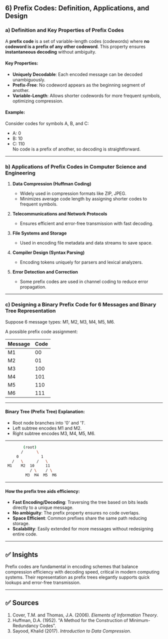 

## 6) Prefix Codes: Definition, Applications, and Design

### a) Definition and Key Properties of Prefix Codes

A **prefix code** is a set of variable-length codes (codewords) where **no codeword is a prefix of any other codeword**. This property ensures **instantaneous decoding** without ambiguity.

#### Key Properties:
- **Uniquely Decodable**: Each encoded message can be decoded unambiguously.
- **Prefix-Free**: No codeword appears as the beginning segment of another.
- **Variable-Length**: Allows shorter codewords for more frequent symbols, optimizing compression.

#### Example:
Consider codes for symbols A, B, and C:
- A: 0  
- B: 10  
- C: 110  
No code is a prefix of another, so decoding is straightforward.

---

### b) Applications of Prefix Codes in Computer Science and Engineering

1. **Data Compression (Huffman Coding)**  
   - Widely used in compression formats like ZIP, JPEG.
   - Minimizes average code length by assigning shorter codes to frequent symbols.

2. **Telecommunications and Network Protocols**  
   - Ensures efficient and error-free transmission with fast decoding.

3. **File Systems and Storage**  
   - Used in encoding file metadata and data streams to save space.

4. **Compiler Design (Syntax Parsing)**  
   - Encoding tokens uniquely for parsers and lexical analyzers.

5. **Error Detection and Correction**  
   - Some prefix codes are used in channel coding to reduce error propagation.

---

### c) Designing a Binary Prefix Code for 6 Messages and Binary Tree Representation

Suppose 6 message types: M1, M2, M3, M4, M5, M6.

A possible prefix code assignment:

| Message | Code  |
|---------|--------|
| M1      | 00     |
| M2      | 01     |
| M3      | 100    |
| M4      | 101    |
| M5      | 110    |
| M6      | 111    |

---

#### Binary Tree (Prefix Tree) Explanation:

- Root node branches into '0' and '1'.
- Left subtree encodes M1 and M2.
- Right subtree encodes M3, M4, M5, M6.

----
```bash
        (root)
       /      \
     0          1
   /   \      /   \
 M1    M2  10     11
           / \    / \
         M3  M4  M5  M6
```


---

#### How the prefix tree aids efficiency:

- **Fast Encoding/Decoding**: Traversing the tree based on bits leads directly to a unique message.
- **No ambiguity**: The prefix property ensures no code overlaps.
- **Space Efficient**: Common prefixes share the same path reducing storage.
- **Scalability**: Easily extended for more messages without redesigning entire code.

---

## ✅ Insights

Prefix codes are fundamental in encoding schemes that balance compression efficiency with decoding speed, critical in modern computing systems. Their representation as prefix trees elegantly supports quick lookups and error-free transmission.

---



## ✅ Sources  
1. Cover, T.M. and Thomas, J.A. (2006). *Elements of Information Theory*.  
2. Huffman, D.A. (1952). "A Method for the Construction of Minimum-Redundancy Codes".  
3. Sayood, Khalid (2017). *Introduction to Data Compression*.  
